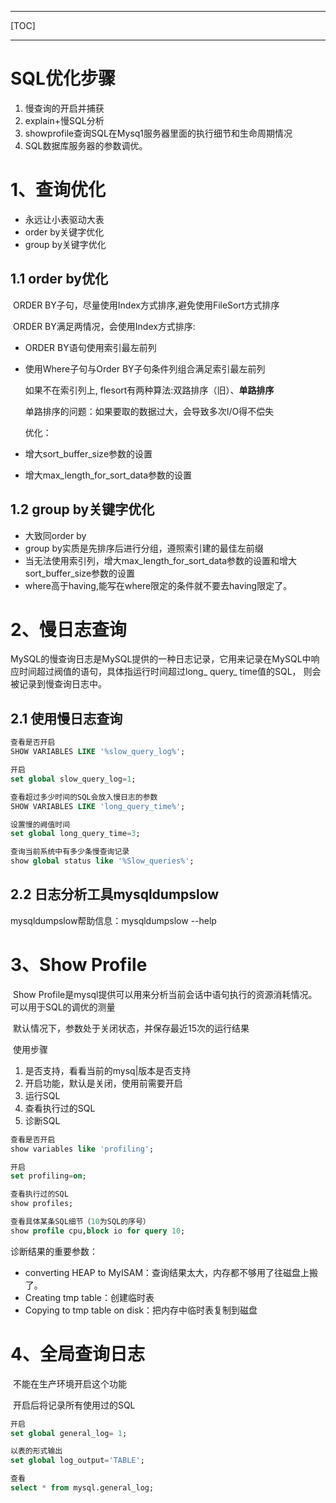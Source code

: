 ------

[TOC]

------

# SQL优化步骤

1. 慢查询的开启并捕获
2. explain+慢SQL分析
3. showprofile查询SQL在Mysq1服务器里面的执行细节和生命周期情况
4. SQL数据库服务器的参数调优。



# 1、查询优化

- 永远让小表驱动大表
- order by关键字优化
- group by关键字优化

## 1.1 order by优化

​	ORDER BY子句，尽量使用Index方式排序,避免使用FileSort方式排序

​	ORDER BY满足两情况，会使用Index方式排序:

- ORDER BY语句使用索引最左前列

- 使用Where子句与Order BY子句条件列组合满足索引最左前列

  如果不在索引列上, flesort有两种算法:双路排序（旧）、**单路排序**

  单路排序的问题：如果要取的数据过大，会导致多次I/O得不偿失

  优化：

- 增大sort_buffer_size参数的设置

- 增大max_length_for_sort_data参数的设置

## 1.2 group by关键字优化

- 大致同order by
- group by实质是先排序后进行分组，遵照索引建的最佳左前缀
- 当无法使用索引列，增大max_length_for_sort_data参数的设置和增大sort_buffer_size参数的设置
- where高于having,能写在where限定的条件就不要去having限定了。

# 2、慢日志查询

​	MySQL的慢查询日志是MySQL提供的一种日志记录，它用来记录在MySQL中响应时间超过阀值的语句，具体指运行时间超过long_ query_ time值的SQL， 则会被记录到慢查询日志中。

## 2.1 使用慢日志查询

```sql
查看是否开启
SHOW VARIABLES LIKE '%slow_query_log%';

开启
set global slow_query_log=1; 

查看超过多少时间的SQL会放入慢日志的参数
SHOW VARIABLES LIKE 'long_query_time%';

设置慢的阙值时间
set global long_query_time=3;

查询当前系统中有多少条慢查询记录
show global status like '%Slow_queries%';
```

## 2.2 日志分析工具mysqldumpslow

mysqldumpslow帮助信息：mysqldumpslow --help

# 3、Show Profile

​	Show Profile是mysql提供可以用来分析当前会话中语句执行的资源消耗情况。可以用于SQL的调优的测量

​	默认情况下，参数处于关闭状态，并保存最近15次的运行结果

​	使用步骤

1. 是否支持，看看当前的mysq|版本是否支持
2. 开启功能，默认是关闭，使用前需要开启
3. 运行SQL
4. 查看执行过的SQL
5. 诊断SQL

```sql
查看是否开启
show variables like 'profiling';

开启
set profiling=on;

查看执行过的SQL
show profiles;

查看具体某条SQL细节（10为SQL的序号）
show profile cpu,block io for query 10;
```

诊断结果的重要参数：

- converting HEAP to MyISAM：查询结果太大，内存都不够用了往磁盘上搬了。
- Creating tmp table：创建临时表
- Copying to tmp table on disk：把内存中临时表复制到磁盘

# 4、全局查询日志

​	不能在生产环境开启这个功能

​	开启后将记录所有使用过的SQL

```sql
开启
set global general_log= 1;

以表的形式输出
set global log_output='TABLE';

查看
select * from mysql.general_log;
```

